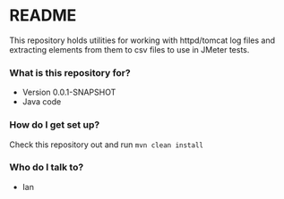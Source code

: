 # README #

This repository holds utilities for working with httpd/tomcat log files and extracting elements from them to csv files to use in JMeter tests.

### What is this repository for? ###

* Version 0.0.1-SNAPSHOT
* Java code

### How do I get set up? ###

Check this repository out and run `mvn clean install`

### Who do I talk to? ###

* Ian
